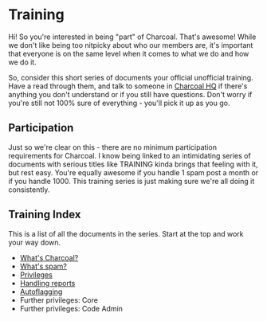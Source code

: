 ---
---

# Training
Hi! So you're interested in being "part" of Charcoal. That's awesome! While we don't like
being too nitpicky about who our members are, it's important that everyone is on the same
level when it comes to what we do and how we do it.

So, consider this short series of documents your official unofficial training. Have a read
through them, and talk to someone in [Charcoal HQ][hq] if there's anything you don't
understand or if you still have questions. Don't worry if you're still not 100% sure of
everything - you'll pick it up as you go.

## Participation
Just so we're clear on this - there are no minimum participation requirements for
Charcoal. I know being linked to an intimidating series of documents with serious titles
like TRAINING kinda brings that feeling with it, but rest easy. You're equally awesome if
you handle 1 spam post a month or if you handle 1000. This training series is just making
sure we're all doing it consistently.

## Training Index
This is a list of all the documents in the series. Start at the top and work your way down.

 - [What's Charcoal?][1]
 - [What's spam?][2]
 - [Privileges][3]
 - [Handling reports][4]
 - [Autoflagging][5]
 - Further privileges: Core
 - Further privileges: Code Admin


[hq]: https://chat.stackexchange.com/rooms/11540/charcoal-hq
[1]: /training/charcoal
[2]: /training/spam
[3]: /training/privileges
[4]: /training/reports
[5]: /training/autoflagging
